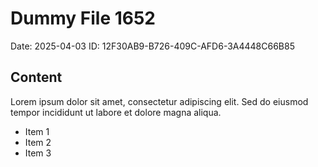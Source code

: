 # Dummy File 1652

Date: 2025-04-03
ID: 12F30AB9-B726-409C-AFD6-3A4448C66B85

## Content

Lorem ipsum dolor sit amet, consectetur adipiscing elit.
Sed do eiusmod tempor incididunt ut labore et dolore magna aliqua.

* Item 1
* Item 2
* Item 3
